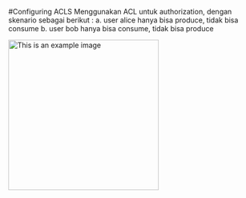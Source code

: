 #Configuring ACLS
Menggunakan ACL untuk authorization, dengan skenario sebagai berikut :
  a. user alice hanya bisa produce, tidak bisa consume
  b. user bob hanya bisa consume, tidak bisa produce

<img src="https://asset.cloudinary.com/dvehyvk3d/deda28093e59b53678de38dce84aee9d" alt="This is an example image" width="300"/>
